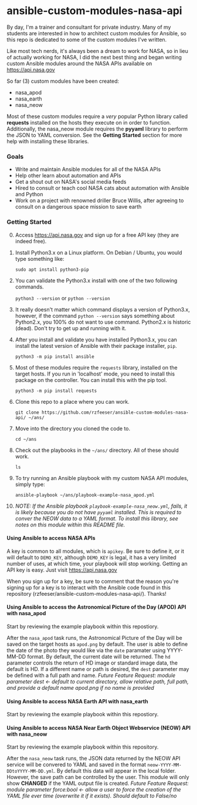 # ansible-custom-modules-nasa-api

By day, I'm a trainer and consultant for private industry. Many of my students are interested in how to architect custom modules for Ansible, so this repo is dedicated to some of the custom modules I've written.

Like most tech nerds, it's always been a dream to work for NASA, so in lieu of actually working for NASA, I did the next best thing and began writing custom Ansible modules around the NASA APIs available on https://api.nasa.gov

So far (3) custom modules have been created:

  - nasa_apod
  - nasa_earth
  - nasa_neow

Most of these custom modules require a *very* popular Python library called **requests** installed on the hosts they execute on in order to function. Additionally, the nasa_neow module requires the **pyyaml** library to perform the JSON to YAML conversion. See the **Getting Started** section for more help with installing these libraries.

### Goals

  - Write and maintain Ansible modules for all of the NASA APIs
  - Help other learn about automation and APIs
  - Get a shout out on NASA's social media feeds
  - Hired to consult or teach cool NASA cats about automation with Ansible and Python 
  - Work on a project with renowned driller Bruce Willis, after agreeing to consult on a dangerous space mission to save earth

### Getting Started

0. Access https://api.nasa.gov and sign up for a free API key (they are indeed free).

0. Install Python3.x on a Linux platform. On Debian / Ubuntu, you would type something like:

    `sudo apt install python3-pip`

0. You can validate the Python3.x install with one of the two following commands.

    `python3 --version` or `python --version`

0. It really doesn't matter which command displays a version of Python3.x, however, if the command `python --version` says something about Python2.x, you 100% do not want to use command. Python2.x is historic (dead). Don't try to get up and running with it.

0. After you install and validate you have installed Python3.x, you can install the latest version of Ansible with their package installer, `pip`.

    `python3 -m pip install ansible`

0. Most of these modules require the `requests` library, installed on the target hosts. If you run in 'localhost' mode, you need to install this package on the controller. You can install this with the pip tool.

    `python3 -m pip install requests`

0. Clone this repo to a place where you can work.

    `git clone https://github.com/rzfeeser/ansible-custom-modules-nasa-api/ ~/ans/`

0. Move into the directory you cloned the code to.

    `cd ~/ans`

0. Check out the playbooks in the `~/ans/` directory. All of these should work.

    `ls`

0. To try running an Ansible playbook with my custom NASA API modules, simply type:

    `ansible-playbook ~/ans/playbook-example-nasa_apod.yml`

0. *NOTE: If the Ansible playbook `playbook-example-nasa_neow.yml`, fails, it is likely because you do not have `pyyaml` installed. This is required to conver the NEOW data to a YAML format. To install this library, see notes on this module within this README file.*

#### Using Ansible to access NASA APIs

A key is common to all modules, which is `apikey`. Be sure to define it, or it will default to `DEMO_KEY`, although `DEMO_KEY` is legal, it has a very limited number of uses, at which time, your playbook will stop working. Getting an API key is easy. Just visit https://api.nasa.gov  

When you sign up for a key, be sure to comment that the reason you're signing up for a key is to interact with the Ansible code found in this repository (rzfeeser/ansible-custom-modules-nasa-api/). Thanks! 

#### Using Ansible to access the Astronomical Picture of the Day (APOD) API with nasa_apod

Start by reviewing the example playbook within this repostiory.

After the `nasa_apod` task runs, the Astronomical Picture of the Day will be saved on the target hosts as `apod.png` by default. The user is able to define the date of the photo they would like via the `date` paramater using YYYY-MM-DD format. By default, the current date will be returned. The `hd` parameter controls the return of HD image or standard image data, the default is HD. If a different name or path is desired, the `dest` parameter may be defined with a full path and name.
*Future Feature Request: module parameter dest <- default to current directory, allow relative path, full path, and provide a default name apod.png if no name is provided*

#### Using Ansible to access NASA Earth API with nasa_earth

Start by reviewing the example playbook within this repostiory.

#### Using Ansible to access NASA Near Earth Object Webservice (NEOW) API with nasa_neow

Start by reviewing the example playbook within this repository.  

After the `nasa_neow` task runs, the JSON data returned by the NEOW API service will be convered to YAML and saved in the format `neow-YYYY-MM-DDtoYYYY-MM-DD.yml`. By default this data will appear in the local folder. However, the save path can be controlled by the user. This module will only show **CHANGED** if the YAML output file is created.
*Future Feature Request: module parameter force:bool <- allow a user to force the creation of the YAML file ever time (overwrite it if it exists). Should default to False/no*
